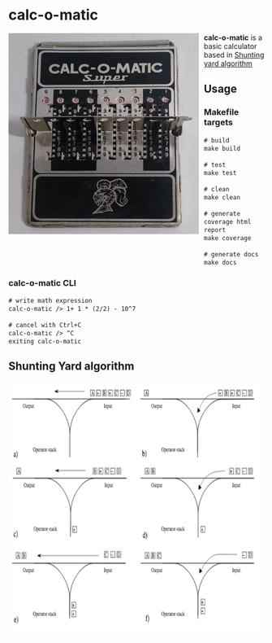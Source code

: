 # calc-o-matic

<img src="logo.png"
     style="float: left; margin-right: 10px;"
     width="375" height="395" />

**calc-o-matic** is a basic calculator based in [Shunting yard algorithm](https://en.wikipedia.org/wiki/Shunting_yard_algorithm)

## Usage

### Makefile targets

```shell
# build
make build

# test
make test

# clean
make clean

# generate coverage html report
make coverage

# generate docs
make docs
```

### calc-o-matic CLI

```shell
# write math expression
calc-o-matic /> 1+ 1 * (2/2) - 10^7

# cancel with Ctrl+C
calc-o-matic /> ^C
exiting calc-o-matic
```

## Shunting Yard algorithm

<img src="shunting-yard.png"
     alt="Markdown Monster icon"
     style="float: left; margin-right: 10px;"
     width="800" height="500" />

